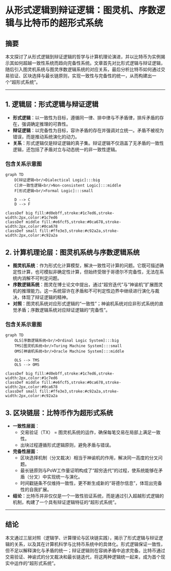 # 从形式逻辑到辩证逻辑：图灵机、序数逻辑与比特币的超形式系统

## 摘要
本文探讨了从形式逻辑到辩证逻辑的哲学与计算机理论演进，并以比特币为实例揭示其如何超越一致性系统而趋向完备性系统。文章首先对比形式逻辑与辩证逻辑，随后引入图灵机系统与图灵序数逻辑系统的对应关系，最后分析比特币如何通过交易验证、区块选择与最长链原则，实现一致性与完备性的统一，从而构建出一个“超形式系统”。

---

## 1. 逻辑层：形式逻辑与辩证逻辑
- **形式逻辑**：以一致性为目标，遵循同一律、排中律与不矛盾律，排斥矛盾的存在，强调确定推理的可靠性。
- **辩证逻辑**：以完备性为目标，容许矛盾的存在并强调对立统一。矛盾不被视为错误，而是推动系统演化的动力。
- **关系**：形式逻辑仅是辩证逻辑的真子集。辩证逻辑不仅涵盖了无矛盾的一致性逻辑，还包括了矛盾对立与动态统一的非一致性逻辑。

### 包含关系示意图

```mermaid
graph TD
    D[辩证逻辑<br/>Dialectical Logic]:::big
    C[非一致性逻辑<br/>Non-consistent Logic]:::middle
    F[形式逻辑<br/>Formal Logic]:::small

    D --> C
    D --> F

classDef big fill:#d0ebff,stroke:#1c7ed6,stroke-width:2px,color:#1c7ed6
classDef middle fill:#e6fcf5,stroke:#0ca678,stroke-width:2px,color:#0ca678
classDef small fill:#ffe3e3,stroke:#c92a2a,stroke-width:2px,color:#c92a2a
```
## 2. 计算机理论层：图灵机系统与序数逻辑系统
* **图灵机系统**：作为形式化计算模型，解决一致性可计算的问题。它既可描述确定性计算，也可模拟非确定性计算，但始终受限于哥德尔不完备性，无法在系统内消解不可判定问题。
* **序数逻辑系统**：图灵在博士论文中提出，通过“超穷迭代”与“神谕机”扩展图灵机的推理能力。这一系统容许在矛盾和不可判定性边界中继续进行演化与裁决，体现了辩证逻辑的精神。
* **对照**：图灵机系统对应形式逻辑的“一致性”；神谕机系统对应非形式系统的直觉矛盾；序数逻辑系统对应辩证逻辑的“完备性”。

### 包含关系示意图
```mermaid
graph TD
    OLS[序数逻辑系统<br/>Ordinal Logic System]:::big
    TMS[图灵机系统<br/>Turing Machine System]:::small
    OMS[神谕机系统<br/>Oracle Machine System]:::middle

    OLS --> TMS
    OLS --> OMS

classDef big fill:#d0ebff,stroke:#1c7ed6,stroke-width:2px,color:#1c7ed6
classDef middle fill:#e6fcf5,stroke:#0ca678,stroke-width:2px,color:#0ca678
classDef small fill:#ffe3e3,stroke:#c92a2a,stroke-width:2px,color:#c92a2a
```
## 3. 区块链层：比特币作为超形式系统
* **一致性层面**：
    * 交易验证（TX） = 图灵机系统的运作，确保每笔交易在局部上满足一致性。
    * 出块过程遵循形式逻辑原则，避免矛盾与错误。
* **完备性层面**：
    * 区块选择机制（分叉裁决）相当于神谕机的作用，解决同一高度的分叉问题。
    * 最长链原则与PoW工作量证明构成了“超穷迭代”的过程，使系统能够在矛盾（分叉）中实现统一与演化。
    * 时间戳链条不仅维持一致性，更不断生成新的“哥德尔信息”，体现出完备性的自我扩展。
* **结论**：比特币并非仅仅是一个一致性验证系统，而是通过引入超越形式逻辑的机制，构建了一个具有辩证逻辑特征的“超形式系统”。

---

## 结论
本文通过三层对照（逻辑学、计算理论与区块链实践），揭示了形式逻辑与辩证逻辑的关系，以及其在计算机科学与比特币系统中的具体化。形式逻辑保证一致性，但不足以解释演化与矛盾的统一；辩证逻辑则在容纳矛盾中追求完备。比特币通过交易验证、神谕式的分叉裁决和最长链迭代，将这两种逻辑统一起来，成为首个现实中运作的“超形式系统”。
